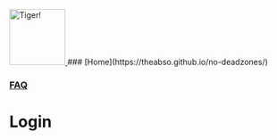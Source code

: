 <a href = https://github.com/TheAbso/no-deadzones/blob/gh-pages/index.md>
    <img alt = 'Tiger!' src = "https://user-images.githubusercontent.com/69938027/99356802-cae31b80-2878-11eb-8877-af476a9b3638.png" height = "100" width = "100"> </a>
<body>
### [Home](https://theabso.github.io/no-deadzones/)

### [FAQ](https://theabso.github.io/no-deadzones/FAQ)
<body>

# Login




